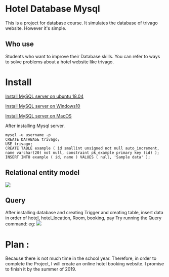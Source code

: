 # **Hotel Database Mysql**
This is a project for database course. It simulates the database of trivago website. However it's simple. 
## Who use 
Students who want to improve their Database skills. You can refer to ways to solve problems about a hotel website like trivago.
# Install
[Install MySQL server on ubuntu 18.04](https://www.digitalocean.com/community/tutorials/how-to-install-mysql-on-ubuntu-18-04)

[Install MySQL server on Windows10](https://www.onlinetutorialspoint.com/mysql/install-mysql-on-windows-10-step-by-step.html)

[Install MySQL server on MacOS](https://tableplus.io/blog/2018/11/how-to-download-mysql-mac.html)

After installing Mysql server.
 
```
mysql -u username -p
CREATE DATABASE trivago;
USE trivago;
CREATE TABLE example ( id smallint unsigned not null auto_increment, name varchar(20) not null, constraint pk_example primary key (id) );
INSERT INTO example ( id, name ) VALUES ( null, 'Sample data' );

```
## Relational entity model 
![](https://images.viblo.asia/0a6fbd1e-42b0-4ee3-b700-92ec0844b7d2.png)

## Query
After installing database and creating Trigger and creating table, insert data in order of hotel, hotel_location, Room, booking, pay
Try running the Query command:
eg:
![](https://images.viblo.asia/5aee93d9-6820-4319-b619-b61dab2da156.png)
# Plan :
Because there is not much time in the school year. Therefore, in order to complete the Project, I will create an online hotel booking website.
I promise to finish it by the summer of 2019.
